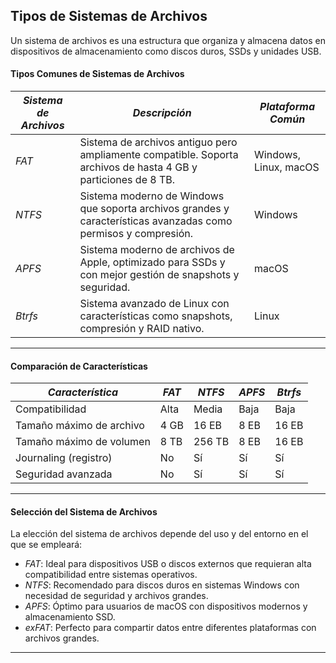 ## Tipos de Sistemas de Archivos

Un sistema de archivos es una estructura que organiza y almacena datos en dispositivos de almacenamiento como discos duros, SSDs y unidades USB. 

#### Tipos Comunes de Sistemas de Archivos

| *Sistema de Archivos* | *Descripción*                                                                                       | *Plataforma Común*             |
|--------------------------|-------------------------------------------------------------------------------------------------------|-----------------------------------|
| *FAT*               | Sistema de archivos antiguo pero ampliamente compatible. Soporta archivos de hasta 4 GB y particiones de 8 TB. | Windows, Linux, macOS            |
| *NTFS*                | Sistema moderno de Windows que soporta archivos grandes y características avanzadas como permisos y compresión. | Windows                          |
| *APFS*                | Sistema moderno de archivos de Apple, optimizado para SSDs y con mejor gestión de snapshots y seguridad. | macOS                            |
| *Btrfs*               | Sistema avanzado de Linux con características como snapshots, compresión y RAID nativo.               | Linux                            |

-----

#### Comparación de Características

| *Característica*        | *FAT* | *NTFS* |  *APFS* | *Btrfs* |
|---------------------------|---------|----------|-----------|-----------|
| Compatibilidad            | Alta    | Media    | Baja      | Baja      |
| Tamaño máximo de archivo  | 4 GB    | 16 EB    | 8 EB      | 16 EB     |
| Tamaño máximo de volumen  | 8 TB    | 256 TB   | 8 EB      | 16 EB     |
| Journaling (registro)     | No      | Sí       |  Sí       | Sí        |
| Seguridad avanzada        | No      | Sí       |  Sí       | Sí        |

-----

#### Selección del Sistema de Archivos

La elección del sistema de archivos depende del uso y del entorno en el que se empleará:

- *FAT*: Ideal para dispositivos USB o discos externos que requieran alta compatibilidad entre sistemas operativos.
- *NTFS*: Recomendado para discos duros en sistemas Windows con necesidad de seguridad y archivos grandes.
- *APFS*: Óptimo para usuarios de macOS con dispositivos modernos y almacenamiento SSD.
- *exFAT*: Perfecto para compartir datos entre diferentes plataformas con archivos grandes.

-----
